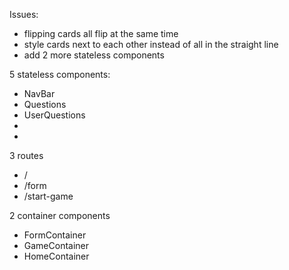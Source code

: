 Issues:
- flipping cards all flip at the same time
- style cards next to each other instead of all in the straight line
- add 2 more stateless components

5 stateless components:
- NavBar
- Questions
- UserQuestions
- 
- 

3 routes
- /
- /form
- /start-game

2 container components
- FormContainer
- GameContainer
- HomeContainer